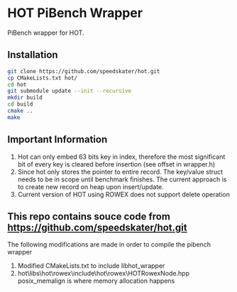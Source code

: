 # HOT PiBench Wrapper

PiBench wrapper for HOT.

## Installation
```bash
git clone https://github.com/speedskater/hot.git
cp CMakeLists.txt hot/
cd hot
git submodule update --init --recursive
mkdir build
cd build
cmake ..
make
```

## Important Information
1. Hot can only embed 63 bits key in index, therefore the most significant bit 
of every key is cleared before insertion (see offset in wrapper.h)
2. Since hot only stores the pointer to entire record. The key/value struct 
needs to be in scope until benchmark finishes. The current approach is to 
create new record on heap upon insert/update.
3. Current version of HOT using ROWEX does not support delete operation

## This repo contains souce code from https://github.com/speedskater/hot.git
The following modifications are made in order to compile the pibench wrapper
1. Modified CMakeLists.txt to include libhot_wrapper
2. hot\libs\hot\rowex\include\hot\rowex\HOTRowexNode.hpp posix_memalign is where memory allocation happens
